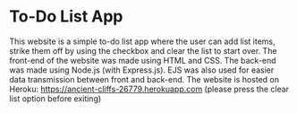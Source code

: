 # To-Do List App
This website is a simple to-do list app where the user can add list items, strike them off by using the checkbox and clear the list to start over. The front-end of the website was 
made using HTML and CSS. The back-end was made using Node.js (with Express.js). EJS was also used for easier data transmission between front and back-end. The website is hosted on Heroku: https://ancient-cliffs-26779.herokuapp.com (please press the clear list option before exiting)
